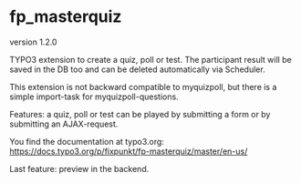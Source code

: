 # fp_masterquiz

version 1.2.0

TYPO3 extension to create a quiz, poll or test. The participant result will be saved in the DB too and can be deleted automatically via Scheduler.

This extension is not backward compatible to myquizpoll, but there is a simple import-task for myquizpoll-questions.

Features: a quiz, poll or test can be played by submitting a form or by submitting an AJAX-request.

You find the documentation at typo3.org: https://docs.typo3.org/p/fixpunkt/fp-masterquiz/master/en-us/

Last feature: preview in the backend.